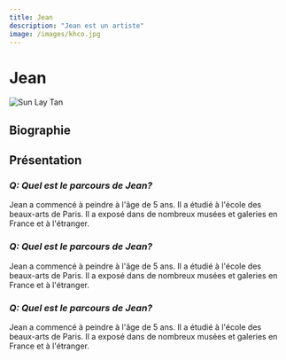 ```yaml
---
title: Jean
description: "Jean est un artiste"
image: /images/khco.jpg
---
```


# Jean 

![Sun Lay Tan](/images/founders/sunlay_tan.jpeg)

## Biographie

## Présentation

### _Q: Quel est le parcours de Jean?_

Jean a commencé à peindre à l'âge de 5 ans. Il a étudié à l'école des beaux-arts de Paris. Il a exposé dans de nombreux musées et galeries en France et à l'étranger.

### _Q: Quel est le parcours de Jean?_

Jean a commencé à peindre à l'âge de 5 ans. Il a étudié à l'école des beaux-arts de Paris. Il a exposé dans de nombreux musées et galeries en France et à l'étranger.

### _Q: Quel est le parcours de Jean?_

Jean a commencé à peindre à l'âge de 5 ans. Il a étudié à l'école des beaux-arts de Paris. Il a exposé dans de nombreux musées et galeries en France et à l'étranger.
